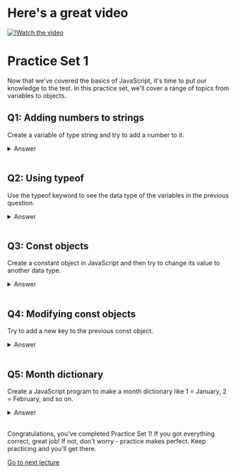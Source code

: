 # Here's a great video

[![!Watch the video](https://img.youtube.com/vi/vA-AAeqkpxM/0.jpg)](https://www.youtube.com/embed/vA-AAeqkpxM)

# Practice Set 1

Now that we've covered the basics of JavaScript, it's time to put our knowledge to the test. In this practice set, we'll cover a range of topics from variables to objects.

## Q1: Adding numbers to strings

Create a variable of type string and try to add a number to it.

<!-- For example, create a variable name with a string value, and a variable age with a number value, and then try to concatenate them using the + operator. Briefly describe the concept of concatenation in your answer. -->

<details><summary>Answer</summary>

```javascript
let name = "Harry";
let age = 29;
console.log(name + age); // "Harry29"
```

In JavaScript, **concatenation** is the process of combining two or more strings into a single string. When you use the + operator with a string and a number, the number is automatically converted to a string and then concatenated with the original string. We'll cover more about string concatenation in the future.

</details> </br>

## Q2: Using typeof

Use the typeof keyword to see the data type of the variables in the previous question.

<!-- Also, note that when you write a + b, you are doing string concatenation, but when you write (a + b), you are doing addition. -->

<details><summary>Answer</summary>

```javascript
console.log(typeof name); // "string"
console.log(typeof age); // "number"
```

When you use the typeof keyword with a variable, it returns a string indicating the data type of that variable. In this case, name is a string, and age is a number.

</details> </br>

## Q3: Const objects

Create a constant object in JavaScript and then try to change its value to another data type.

<details><summary>Answer</summary>

```javascript
const biodata = { 
    name: "Harry",
    age: 30 
};
biodata = 29; // TypeError: Assignment to constant variable.
```

When you create a constant in JavaScript, its value cannot be changed. If you try to assign a new value to a constant, you'll get a TypeError.

</details> </br>

## Q4: Modifying const objects

Try to add a new key to the previous const object.

<details><summary>Answer</summary>

```javascript
const biodata = { 
    name: "Harry", 
    age: 30 
    };
biodata.address = "123 Main St";
console.log(biodata); // { name: "John", age: 30, address: "123 Main St" }
```

Even though biodata is a constant, we can still modify its properties. This is because the const keyword only prevents us from reassigning the variable to a different value. The object itself is still mutable, which means we can add or change its properties.

</details> </br>

## Q5: Month dictionary

Create a JavaScript program to make a month dictionary like 1 = January, 2 = February, and so on.

<details><summary>Answer</summary>

```javascript
const months = {
  1: "January",
  2: "February",
  3: "March",
  4: "April",
  5: "May",
  6: "June",
  7: "July",
  8: "August",
  9: "September",
  10: "October",
  11: "November",
  12: "December"
};
```

</details> </br>

Congratulations, you've completed Practice Set 1! If you got everything correct, great job! If not, don't worry - practice makes perfect. Keep practicing and you'll get there.

[Go to next lecture](https://replit.com/@ramrohit9701/06Operators)